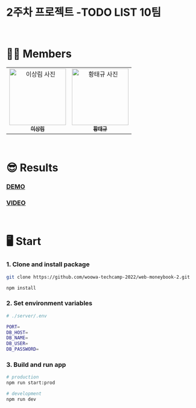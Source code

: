 # **2주차 프로젝트 -TODO LIST 10팀**

<br>

# 🙋‍♂️ **Members**

<table>
  <tr>
    <td align="center">
      <a href="https://github.com/sangrimlee">
        <img src="https://avatars.githubusercontent.com/u/56021431?v=4" width="150px;" alt="이상림 사진"/><br />
        <sub><b>이상림</b><br></sub>
      </a>
    </td>
    <td align="center">
      <a href="https://github.com/happyGyu">
        <img src="https://avatars.githubusercontent.com/u/95538993?s=400&u=142c62a8238fbfd3a3e46976651dbc991cafc088&v=4" width="150px;" alt="황태규 사진"/><br />
        <sub><b>황태규</b><br></sub>
      </a>
    </td>
  </tr>
</table>

<br>

# 😎 **Results**

### [DEMO](http://3.34.193.200:3000/)

### [VIDEO](https://youtu.be/WP2WCj1P970)

<br>

# 🖥 **Start**

### **1. Clone and install package**

```bash
git clone https://github.com/woowa-techcamp-2022/web-moneybook-2.git

npm install
```

### **2. Set environment variables**

```bash
# ./server/.env

PORT=
DB_HOST=
DB_NAME=
DB_USER=
DB_PASSWORD=
```

### **3. Build and run app**

```bash
# production
npm run start:prod

# development
npm run dev
```
